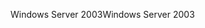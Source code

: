 <span data-ttu-id="cae65-101">Windows Server 2003</span><span class="sxs-lookup"><span data-stu-id="cae65-101">Windows Server 2003</span></span>